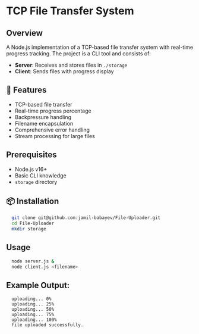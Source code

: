 # TCP File Transfer System

## Overview
A Node.js implementation of a TCP-based file transfer system with real-time progress tracking. The project is a CLI tool and consists of:
- **Server**: Receives and stores files in `./storage`
- **Client**: Sends files with progress display

## 🚀 Features
- TCP-based file transfer
- Real-time progress percentage
- Backpressure handling
- Filename encapsulation
- Comprehensive error handling
- Stream processing for large files

## Prerequisites
- Node.js v16+
- Basic CLI knowledge
- `storage` directory

## 📦 Installation

```bash
  git clone git@github.com:jamil-babayev/File-Uploader.git
  cd File-Uploader
  mkdir storage
```

## Usage

```bash
  node server.js &
  node client.js <filename>
```

## Example Output:

```
  uploading... 0%
  uploading... 25%
  uploading... 50%
  uploading... 75%
  uploading... 100%
  file uploaded successfully.
```
